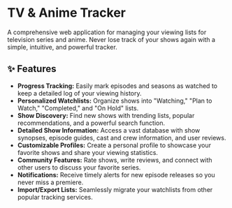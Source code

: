 # TV & Anime Tracker

A comprehensive web application for managing your viewing lists for television series and anime. Never lose track of your shows again with a simple, intuitive, and powerful tracker.

## ✨ Features

- **Progress Tracking:** Easily mark episodes and seasons as watched to keep a detailed log of your viewing history.
- **Personalized Watchlists:** Organize shows into "Watching," "Plan to Watch," "Completed," and "On Hold" lists.
- **Show Discovery:** Find new shows with trending lists, popular recommendations, and a powerful search function.
- **Detailed Show Information:** Access a vast database with show synopses, episode guides, cast and crew information, and user reviews.
- **Customizable Profiles:** Create a personal profile to showcase your favorite shows and share your viewing statistics.
- **Community Features:** Rate shows, write reviews, and connect with other users to discuss your favorite series.
- **Notifications:** Receive timely alerts for new episode releases so you never miss a premiere.
- **Import/Export Lists:** Seamlessly migrate your watchlists from other popular tracking services.

